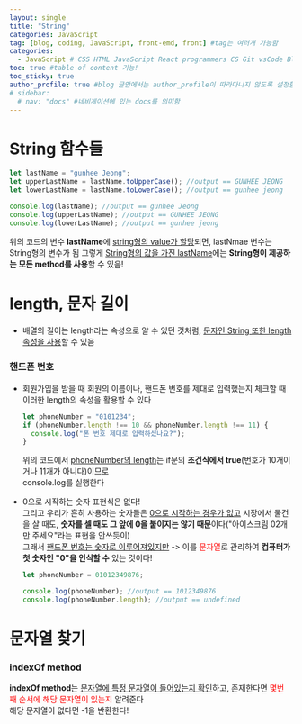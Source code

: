 ```yaml
---
layout: single
title: "String"
categories: JavaScript
tag: [blog, coding, JavaScript, front-emd, front] #tag는 여러개 가능함
categories:
  - JavaScript # CSS HTML JavaScript React programmers CS Git vsCode Blog
toc: true #table of content 기능!
toc_sticky: true
author_profile: true #blog 글안에서는 author_profile이 따라다니지 않도록 설정함
# sidebar:
  # nav: "docs" #네비게이션에 있는 docs를 의미함
---
```


# String 함수들

```javascript
let lastName = "gunhee Jeong";
let upperLastName = lastName.toUpperCase(); //output == GUNHEE JEONG
let lowerLastName = lastName.toLowerCase(); //output == gunhee jeong

console.log(lastName); //output == gunhee Jeong
console.log(upperLastName); //output == GUNHEE JEONG
console.log(lowerLastName); //output == gunhee jeong
```

위의 코드의 변수 **lastName**에 <u>string형의 value가 할당</u>되면, <span style="blue">lastNmae 변수는 String형의 변수</span>가 됨
그렇게 <u>String형의 값을 가진 lastName</u>에는 **String형이 제공하는 모든 method를 사용**할 수 있음!

# length, 문자 길이

- 배열의 길이는 length라는 속성으로 알 수 있던 것처럼, <u>문자인 String 또한 length 속성을 사용</u>할 수 있음

### 핸드폰 번호

- 회원가입을 받을 때 회원의 이름이나, 핸드폰 번호를 제대로 입력했는지 체크할 때 이러한 length의 속성을 활용할 수 있다

  ```javascript
  let phoneNumber = "0101234";
  if (phoneNumber.length !== 10 && phoneNumber.length !== 11) {
    console.log("폰 번호 제대로 입력하셨나요?");
  }
  ```

  위의 코드에서 <u>phoneNumber의 length</u>는 if문의 **조건식에서 true**(번호가 10개이거나 11개가 아니다)이므로  
  console.log를 실행한다

- 0으로 시작하는 숫자 표현식은 없다!  
  그리고 우리가 흔히 사용하는 숫자들은 <u>0으로 시작하는 경우가 없고</u>
  시장에서 물건을 살 때도, **숫자를 셀 때도 그 앞에 0을 붙이지는 않기 때문**이다("아이스크림 02개만 주세요"라는 표현을 안쓰듯이)  
  그래서 <u>핸드폰 번호는 숫자로 이루어져있지만</u> -> 이를 <span style="color:red">문자열</span>로 관리하여 **컴퓨터가 첫 숫자인 "0"을 인식할 수** 있는 것이다!

  ```javascript
  let phoneNumber = 01012349876;

  console.log(phoneNumber); //output == 1012349876
  console.log(phoneNumber.length); //output == undefined
  ```

# 문자열 찾기

### indexOf method

**indexOf method**는 <u>문자열에 특정 문자열이 들어있는지 확인</u>하고, 존재한다면 <span style="color:red">몇번 째 순서에 해당 문자열이 있는지</span> 알려준다  
해당 문자열이 없다면 -1을 반환한다!

<!-- ### 2. Link 넣기

```
유형 1: (설명어를 입력) : [gunhee's coding blog](https://gunhee-jeong.github.io/)
유형 2: (URL 자동연결) : <https://gunhee-jeong.github.io/>
유형 3: (동일 파일 내 '문단으로 이동') : [1. Header로 이동](###-1-header)
```

유형 1: (설명어를 입력) : [gunhee's coding blog](https://gunhee-jeong.github.io/)
유형 2: (URL 자동연결) : <https://gunhee-jeong.github.io/>
유형 3: (동일 파일 내 '문단으로 이동') : [1. Header로 이동](#1-header)
유형 3의 방법

1. 특수문자를 제거
2. 스페이스는 -로 바꾸고
3. 대문자는 소문자로!
   그래서 ### 1. Header -> #1-header

## Link: [google][https://www.google.com/]

### 3. 수평선

```
---
```

---

### 4. 라인 바꾸기

```
스페이스바를 2번 눌러주면 다음칸으로
이동할 수 있어요!
```

---

스페이스바를 2번 눌러주면
다음칸으로 이동할 수 있어요!

### 5. list 만들기

```
1. 1번
2. 2번
3. 3번

- 순서없는 list
  - 순서없는 list
    - 순서없는 list
```

1. 1번
2. 2번
3. 3번

- 순서없는 list
  - 순서없는 list
    - 순서없는 list

---

### 6. font 관련

```
__진하게__ -> 볼드
_기울여서_ -> 이탤릭체
~~취소선~~ -> 취소선
<ul>밑줄넣기</ul> -> 밑줄
<span style="color:red">빨간 글씨</span> -> 글자색
이것이 `인라인` 입니다 -> 인라인 코드
```

**진하게** -> 볼드
_기울여서_ -> 이탤릭체
~~취소선~~ -> 취소선
<u>밑줄넣기</u> -> 밑줄
<span style="color:red">빨간 글씨</span>
이것이 `인라인` 입니다 -> 인라인 코드

---

### 7. 인용구문

```
> coding
>
> > JavaScript
> >
> > > 내가 프짱!
```

> coding
>
> > JavaScript
> >
> > > 내가 프짱!

---

### 8. 이미지 삽입

```
유형1: ('사이즈를 조절' -> HTML 태그 사용) : <img src="https://gunhee-jeong.github.io/assets/images/blogLogo.png" width="300" height="200">
유형2: (이미지 삽입 후 -> 링크 걸기)
[![이미지](https://gunhee-jeong.github.io/assets/images/blogLogo/blogLogo.png)](https://gunhee-jeong.github.io/)
```

유형1: ('사이즈를 조절' -> HTML 태그 사용) : <img src="https://gunhee-jeong.github.io/assets/images/blogLogo.png" width="300" height="200">
유형2: (이미지 삽입 후 -> 링크 걸기)
[![이미지](https://gunhee-jeong.github.io/assets/images/blogLogo.png)](https://gunhee-jeong.github.io/)

### 9. 표 만들기

```
||국어|영어|
| :--- | ---: | :--: |
|건희 | 100점 | 100점
|철수 | 100점 | 100점
```

|      |  국어 | 영어  |
| :--- | ----: | :---: |
| 건희 | 100점 | 100점 |
| 철수 | 100점 | 100점 |

> - header를 넣고 싶은 경우 ---을 사용하고 :을 이용하여 정렬에 사용함!

### 10. 토글 만들기

```
<details>
<summary>여기를 누르세요</summary>
<div markdown="1">
숨겨진 내용
</div>
</details>
```

<details>
<summary>여기를 누르세요</summary>
<div markdown="1">
숨겨진 내용
</div>
</details> -->
